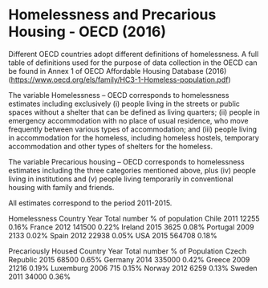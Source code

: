 # Homelessness and Precarious Housing - OECD (2016)

Different OECD countries adopt different definitions of homelessness. A full table of definitions used for the purpose of data collection in the OECD can be found in Annex 1 of OECD Affordable Housing Database (2016) (https://www.oecd.org/els/family/HC3-1-Homeless-population.pdf)

The variable Homelessness – OECD corresponds to homelessness estimates including exclusively (i) people living in the streets or public spaces without a shelter that can be defined as living quarters; (ii) people in emergency accommodation with no place of usual residence, who move frequently between various types of accommodation; and (iii) people living in accommodation for the homeless, including homeless hostels, temporary accommodation and other types of shelters for the homeless.

The variable Precarious housing – OECD corresponds to homelessness estimates including the three categories mentioned above, plus (iv) people living in institutions and (v) people living temporarily in conventional housing with family and friends.

All estimates correspond to the period 2011-2015.

Homelessness
Country Year Total number % of population
Chile 2011 12255 0.16%
France 2012 141500 0.22%
Ireland 2015 3625 0.08%
Portugal 2009 2133 0.02%
Spain 2012 22938 0.05%
USA 2015 564708 0.18%

Precariously Housed 
Country Year Total number % of Population
Czech Republic 2015 68500 0.65%
Germany  2014 335000 0.42%
Greece 2009 21216 0.19%
Luxemburg 2006 715 0.15%
Norway 2012 6259 0.13%
Sweden 2011 34000 0.36%